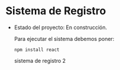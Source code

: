 <h1>Sistema de Registro</h1>

- Estado del proyecto: En construcción.

  Para ejecutar el sistema debemos poner:
  
  ```npm install react```

  sistema de registro 2
